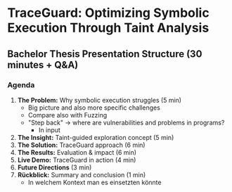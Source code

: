 # TraceGuard: Optimizing Symbolic Execution Through Taint Analysis

## Bachelor Thesis Presentation Structure (30 minutes + Q&A)

### Agenda

1. **The Problem:** Why symbolic execution struggles (5 min)
    - Big picture and also more specific challenges
    - Compare also with Fuzzing
    - "Step back" -> where are vulnerabilities and problems in programs?
        - In input
2. **The Insight:** Taint-guided exploration concept (5 min)
3. **The Solution:** TraceGuard approach (6 min)
4. **The Results:** Evaluation & impact (6 min)
5. **Live Demo:** TraceGuard in action (4 min)
6. **Future Directions** (3 min)
7. **Rückblick:** Summary and conclusion (1 min)
    - In welchem Kontext man es einsetzten könnte

